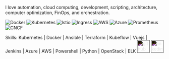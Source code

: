 
I love automation, cloud computing, development, scripting, architecture, computer optimization, FinOps, and orchestration.



![Docker](https://img.shields.io/badge/Docker-2496ED?style=for-the-badge&logo=docker&logoColor=white) ![Kubernetes](https://img.shields.io/badge/Kubernetes-326CE5?style=for-the-badge&logo=kubernetes&logoColor=white) ![Istio](https://img.shields.io/badge/Istio-466BB0?style=for-the-badge&logo=istio&logoColor=white) ![Ingress](https://img.shields.io/badge/Ingress-32CD32?style=for-the-badge) ![AWS](https://img.shields.io/badge/AWS-FF9900?style=for-the-badge&logo=amazonaws&logoColor=white) ![Azure](https://img.shields.io/badge/Azure-0078D4?style=for-the-badge&logo=microsoftazure&logoColor=white) ![Prometheus](https://img.shields.io/badge/Prometheus-E6522C?style=for-the-badge&logo=prometheus&logoColor=white) ![CNCF](https://img.shields.io/badge/CNCF-326CE5?style=for-the-badge)


Skills: Kubernetes | Docker | Ansible | Terraform | Kubeflow | Vuejs | Jenkins | Azure | AWS | Powershell | Python | OpenStack | ELK
<a href="https://github.com/https://github.com/Shaheer4636"><img src="https://cdn.jsdelivr.net/npm/simple-icons@3.0.1/icons/github.svg" alt="github" height="40" style="filter: invert(100%);"></a>
<a href="https://www.linkedin.com/in/https://www.linkedin.com/in/muhammadshaheersiraj//"><img src="https://cdn.jsdelivr.net/npm/simple-icons@3.0.1/icons/linkedin.svg" alt="linkedin" height="40" style="filter: invert(100%);"></a>



